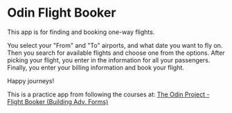 # Odin Flight Booker

This app is for finding and booking one-way flights.

You select your "From" and "To" airports, and what date you want to fly on.
Then you search for available flights and choose one from the options.
After picking your flight, you enter in the information for all your passengers.
Finally, you enter your billing information and book your flight.

Happy journeys!

This is a practice app from following the courses at:
[The Odin Project - Flight Booker (Building Adv. Forms)](https://www.theodinproject.com/courses/ruby-on-rails/lessons/building-advanced-forms)